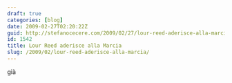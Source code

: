 ```yaml
---
draft: true
categories: [blog]
date: 2009-02-27T02:20:22Z
guid: http://stefanocecere.com/2009/02/27/lour-reed-aderisce-alla-marcia/
id: 1542
title: Lour Reed aderisce alla Marcia
slug: /2009/02/lour-reed-aderisce-alla-marcia/
---
```


già